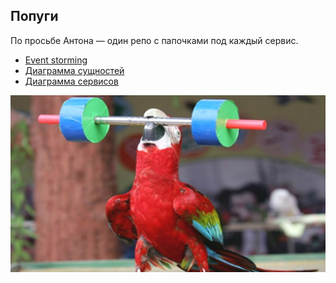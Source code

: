 ## Попуги

По просьбе Антона — один репо с папочками под каждый сервис.

- [Event storming](events.md)
- [Диаграмма сущностей](entities.png)
- [Диаграмма сервисов](services.png)

![](popug.jpg)
